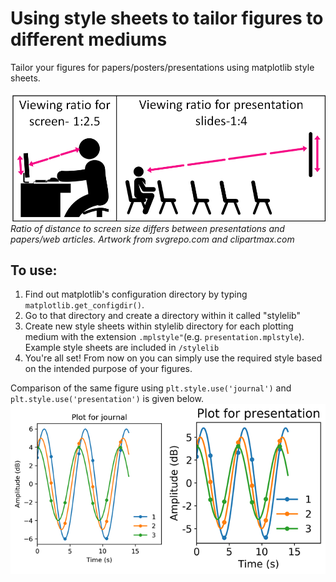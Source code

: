 # Using style sheets to tailor figures to different mediums
Tailor your figures for papers/posters/presentations using matplotlib style sheets. 

![figure showing ratio of viewing distance to screen size desends differs based on paper or presentation](viewing_ratio.png)
_Ratio of distance to screen size differs between presentations and papers/web articles. Artwork from svgrepo.com and clipartmax.com_

## To use:
1. Find out matplotlib's configuration directory by typing `matplotlib.get_configdir()`.
1. Go to that directory and create a directory within it called "stylelib"
1. Create new style sheets within stylelib directory for each plotting medium with the extension `.mplstyle"`(e.g. `presentation.mplstyle`). Example style sheets are included in `/stylelib`
1. You're all set! From now on you can simply use the required style based on the intended purpose of your figures.

Comparison of the same figure using `plt.style.use('journal')` and `plt.style.use('presentation')` is given below.
![Same figure rendered using different style sheet](comparison.png)

